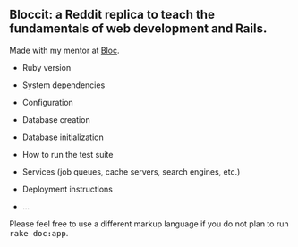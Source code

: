 ## Bloccit: a Reddit replica to teach the fundamentals of web development and Rails.

Made with my mentor at [Bloc](http://bloc.io).

* Ruby version

* System dependencies

* Configuration

* Database creation

* Database initialization

* How to run the test suite

* Services (job queues, cache servers, search engines, etc.)

* Deployment instructions

* ...


Please feel free to use a different markup language if you do not plan to run
<tt>rake doc:app</tt>.
